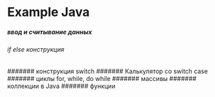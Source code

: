 # Example Java

##### ввод и считывание данных
###### if else конструкция
####### конструкция switch
####### Калькулятор со switch case
####### циклы for, while, do while
####### массивы 
####### коллекции в Java
####### функции 
